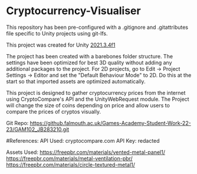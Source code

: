# Cryptocurrency-Visualiser


This repository has been pre-configured with a .gitignore and .gitattributes file specific to Unity projects using git-lfs. 

This project was created for Unity [2021.3.4f1](https://unity3d.com/get-unity/download/archive)

The project has been created with a barebones folder structure.  The settings have been optimized for best 3D quality without adding any additional packages to the project.
For 2D projects, go to Edit -> Project Settings -> Editor and set the "Default Behaviour Mode" to 2D.  Do this at the start so that imported assets are optimized automatically.

This project is designed to gather cryptocurrency prices from the internet using CryptoCompare's API and the UnityWebRequest module.
The Project will change the size of coins depending on price and allow users to compare the prices of cryptos visually.

Git Repo: https://github.falmouth.ac.uk/Games-Academy-Student-Work-22-23/GAM102_JB283210.git

#References:
API Used: cryptocompare.com
API Key: redacted

Assets Used:
https://freepbr.com/materials/vented-metal-panel1/
https://freepbr.com/materials/metal-ventilation-pbr/
https://freepbr.com/materials/circle-textured-metal1/
